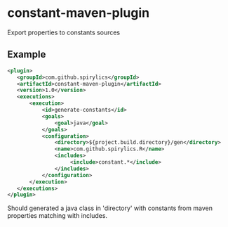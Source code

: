 # constant-maven-plugin
Export properties to constants sources

## Example

```xml
<plugin>
   <groupId>com.github.spirylics</groupId>
   <artifactId>constant-maven-plugin</artifactId>
   <version>1.0</version>
   <executions>
       <execution>
           <id>generate-constants</id>
           <goals>
               <goal>java</goal>
           </goals>
           <configuration>
               <directory>${project.build.directory}/gen</directory>
               <name>com.github.spirylics.R</name>
               <includes>
                    <include>constant.*</include>
               </includes>
           </configuration>
       </execution>
   </executions>
</plugin>
```

Should generated a java class in 'directory' with constants from maven properties matching with includes.